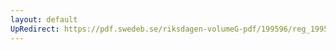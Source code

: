 ```yaml
---
layout: default
UpRedirect: https://pdf.swedeb.se/riksdagen-volumeG-pdf/199596/reg_199596/reg_199596_0187.pdf
---
```

